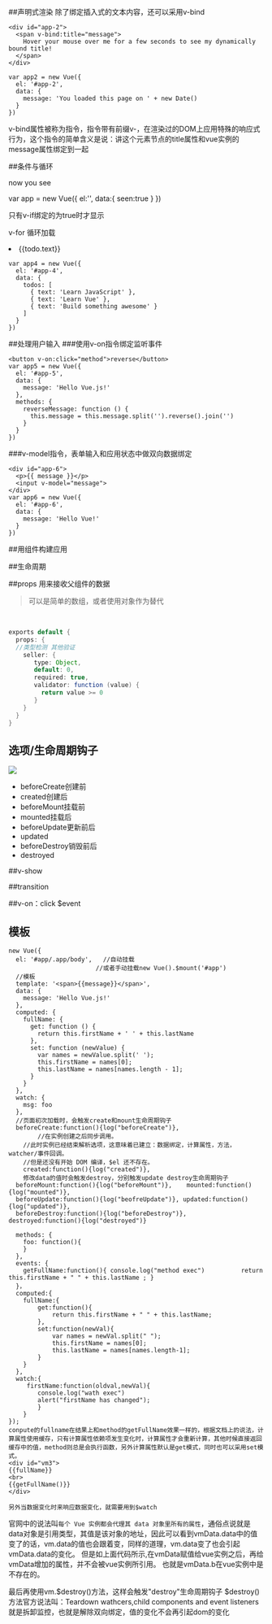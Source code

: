 ##声明式渲染
除了绑定插入式的文本内容，还可以采用v-bind

	<div id="app-2">
	  <span v-bind:title="message">
	    Hover your mouse over me for a few seconds to see my dynamically bound title!
	  </span>
	</div>
	
	var app2 = new Vue({
	  el: '#app-2',
	  data: {
	    message: 'You loaded this page on ' + new Date()
	  }
	})

v-bind属性被称为指令，指令带有前缀v-，在渲染过的DOM上应用特殊的响应式行为，这个指令的简单含义是说：讲这个元素节点的title属性和vue实例的message属性绑定到一起

##条件与循环
	<p v-if="seen">now you see</p>
	var app = new Vue({
		el:'',
		data:{
		  seen:true
		}
	})

只有v-if绑定的为true时才显示

v-for 循环加载	
	<li v-for="todo in todos">
	{{todo.text}}
	</li>
	
	var app4 = new Vue({
	  el: '#app-4',
	  data: {
	    todos: [
	      { text: 'Learn JavaScript' },
	      { text: 'Learn Vue' },
	      { text: 'Build something awesome' }
	    ]
	  }
	})

##处理用户输入
###使用v-on指令绑定监听事件

	<button v-on:click="method">reverse</button>
	var app5 = new Vue({
	  el: '#app-5',
	  data: {
	    message: 'Hello Vue.js!'
	  },
	  methods: {
	    reverseMessage: function () {
	      this.message = this.message.split('').reverse().join('')
	    }
	  }
	})

###v-model指令，表单输入和应用状态中做双向数据绑定

	<div id="app-6">
	  <p>{{ message }}</p>
	  <input v-model="message">
	</div>
	var app6 = new Vue({
	  el: '#app-6',
	  data: {
	    message: 'Hello Vue!'
	  }
	})

##用组件构建应用

##生命周期

##props   用来接收父组件的数据

> 可以是简单的数组，或者使用对象作为替代

​	

```java script
exports default {
  props: {
  //类型检测 其他验证
    seller: {
	   type: Object,
	   default: 0,
	   required: true,
	   validator: function (value) {
         return value >= 0
	   }
	}
  }
}
```

## 选项/生命周期钩子

![](http://upload-images.jianshu.io/upload_images/1627906-19fafa634c837a20.png?imageMogr2/auto-orient/strip%7CimageView2/2/w/1240)

* beforeCreate创建前
* created创建后
* beforeMount挂载前
* mounted挂载后
* beforeUpdate更新前后
* updated
* beforeDestroy销毁前后
* destroyed



##v-show

##transition

##v-on：click   $event



## 模板

```
new Vue({
  el: '#app/.app/body',   //自动挂载  
  						//或者手动挂载new Vue().$mount('#app')
  //模板
  template: '<span>{{message}}</span>',
  data: {
    message: 'Hello Vue.js!'
  },
  computed: {
    fullName: {
      get: function () {
        return this.firstName + ' ' + this.lastName
      },
      set: function (newValue) {
        var names = newValue.split(' ');
        this.firstName = names[0];
        this.lastName = names[names.length - 1];
      }
    }
  },
  watch: {
    msg: foo
  },
  //页面初次加载时，会触发create和mount生命周期钩子
  beforeCreate:function(){log("beforeCreate")},
        //在实例创建之后同步调用。
    //此时实例已经结束解析选项，这意味着已建立：数据绑定，计算属性，方法，watcher/事件回调。
    //但是还没有开始 DOM 编译，$el 还不存在。
    created:function(){log("created")}, 
    修改data的值时会触发destroy，分别触发update destroy生命周期钩子
  beforeMount:function(){log("beforeMount")},    mounted:function(){log("mounted")}, 
  beforeUpdate:function(){log("beofreUpdate")}, updated:function(){log("updated")}, 
  beforeDestroy:function(){log("beforeDestroy")}, 		     destroyed:function(){log("destroyed")}

  methods: {
    foo: function(){
    }
  },
  events: {
    getFullName:function(){ console.log("method exec") 	    	return this.firstName + " " + this.lastName ; }
  }，
  computed:{ 
  	fullName:{ 
  		get:function(){ 
  			return this.firstName + " " + this.lastName; 
  		}, 		
  		set:function(newVal){ 
  			var names = newVal.split(" "); 
  			this.firstName = names[0]; 
  			this.lastName = names[names.length-1]; 
  		} 
  	} 
  },
  watch:{ 
     firstName:function(oldval,newVal){ 
     	console.log("wath exec") 
     	alert("firstName has changed"); 
  		} 
  	}
});
conpute的fullname在结果上和method的getFullName效果一样的，根据文档上的说法，计算属性使用缓存，只有计算属性依赖项发生变化时，计算属性才会重新计算，其他时候直接返回缓存中的值，method则总是会执行函数，另外计算属性默认是get模式，同时也可以采用set模式。
<div id="vm3"> 
{{fullName}} 
<br> 
{{getFullName()}}
</div>

另外当数据变化时来响应数据变化，就需要用到$watch

```

官网中的说法叫`每个 Vue 实例都会代理其 data 对象里所有的属性`，通俗点说就是data对象是引用类型，其值是该对象的地址，因此可以看到vmData.data中的值变了的话，vm.data的值也会跟着变，同样的道理，vm.data变了也会引起vmData.data的变化。
但是如上面代码所示,在vmData赋值给vue实例之后，再给vmData增加的属性，并不会被vue实例所引用。
也就是vmData.b在vue实例中是不存在的。

最后再使用vm.$destroy()方法，这样会触发"destroy"生命周期钩子
$destroy()方法官方说法叫：Teardown wathcers,child components and event listeners
就是拆卸监控，也就是解除双向绑定，值的变化不会再引起dom的变化